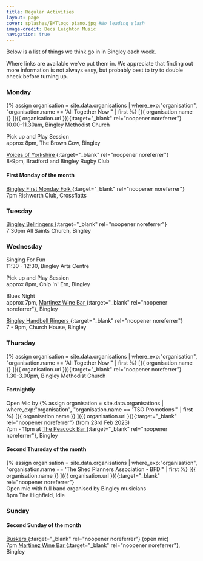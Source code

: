 ```yaml
---
title: Regular Activities
layout: page 
cover: splashes/BMTlogo_piano.jpg #No leading slash
image-credit: Becs Leighton Music
navigation: true
---
```

Below is a list of things we think go in in Bingley each week.

Where links are available we've put them in. We appreciate that finding out more information is not always easy, but probably best to try to double check before turning up.

### Monday 
{% assign organisation = site.data.organisations 
    | where_exp:"organisation", "organisation.name == 'All Together Now'"
    | first %}
[{{ organisation.name }} <i class="fa fa-external-link" aria-hidden="true"></i>]({{ organisation.url }}){:target="_blank" rel="noopener noreferrer"}<br>
10.00-11.30am, Bingley Methodist Church

Pick up and Play Session<br>
approx 8pm, The Brown Cow, Bingley

[Voices of Yorkshire  <i class="fa fa-external-link" aria-hidden="true"></i>](https://www.voicesofyorkshire.com/){:target="_blank" rel="noopener noreferrer"}<br>
8-9pm, Bradford and Bingley Rugby Club

#### First Monday of the month
[Bingley First Monday Folk <i class="fa fa-external-link" aria-hidden="true"></i>](https://www.facebook.com/groups/1823602681007824){:target="_blank" rel="noopener noreferrer"}<br>
7pm Rishworth Club, Crossflatts

### Tuesday
[Bingley Bellringers <i class="fa fa-external-link" aria-hidden="true"></i>](https://bingleybells.chessck.co.uk/RingingPracticeTimes){:target="_blank" rel="noopener noreferrer"}<br>
7:30pm All Saints Church, Bingley

### Wednesday

Singing For Fun<br>
11:30 - 12:30, Bingley Arts Centre

Pick up and Play Session<br>
approx 8pm, Chip 'n' Ern, Bingley

Blues Night<br>
approx 7pm, [Martinez Wine Bar <i class="fa fa-external-link" aria-hidden="true"></i>](https://martinez.co.uk/news-events/whats-martinez/){:target="_blank" rel="noopener noreferrer"}, Bingley

[Bingley Handbell Ringers <i class="fa fa-external-link" aria-hidden="true"></i>](https://www.bingleyhandbells.org.uk/diary){:target="_blank" rel="noopener noreferrer"}<br>
7 - 9pm, Church House, Bingley

### Thursday 
{% assign organisation = site.data.organisations 
    | where_exp:"organisation", "organisation.name == 'All Together Now'"
    | first %}
[{{ organisation.name }} <i class="fa fa-external-link" aria-hidden="true"></i>]({{ organisation.url }}){:target="_blank" rel="noopener noreferrer"}<br>
1.30-3.00pm, Bingley Methodist Church

#### Fortnightly 
Open Mic by {% assign organisation = site.data.organisations 
    | where_exp:"organisation", "organisation.name == 'TSO Promotions'"
    | first %}
[{{ organisation.name }} <i class="fa fa-external-link" aria-hidden="true"></i>]({{ organisation.url }}){:target="_blank" rel="noopener noreferrer"} (from 23rd Feb 2023)<br>
7pm - 11pm at [The Peacock Bar  <i class="fa fa-external-link" aria-hidden="true"></i>](https://www.facebook.com/peacockbarbingley/){:target="_blank" rel="noopener noreferrer"},  Bingley

#### Second Thursday of the month
{% assign organisation = site.data.organisations 
    | where_exp:"organisation", "organisation.name == 'The Shed Planners Association - BFD'"
    | first %}
[{{ organisation.name }} <i class="fa fa-external-link" aria-hidden="true"></i>]({{ organisation.url }}){:target="_blank" rel="noopener noreferrer"}<br>
Open mic with full band organised by Bingley musicians<br>
8pm The Highfield, Idle 

### Sunday

#### Second Sunday of the month

[Buskers <i class="fa fa-external-link" aria-hidden="true"></i>](https://www.facebook.com/groups/824997727607702){:target="_blank" rel="noopener noreferrer"} (open mic)<br>
7pm [Martinez Wine Bar <i class="fa fa-external-link" aria-hidden="true"></i>](https://martinez.co.uk/news-events/whats-martinez/){:target="_blank" rel="noopener noreferrer"}, Bingley